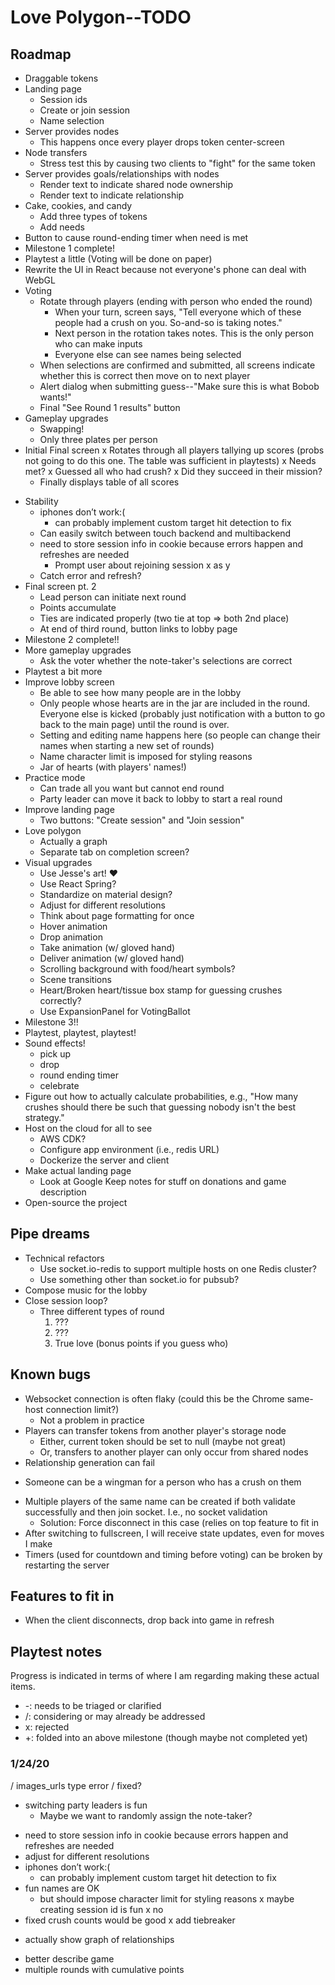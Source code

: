 # Love Polygon--TODO

## Roadmap
+ Draggable tokens
+ Landing page
  + Session ids
  + Create or join session
  + Name selection
+ Server provides nodes
  + This happens once every player drops token center-screen
+ Node transfers
  + Stress test this by causing two clients to "fight" for the same token
+ Server provides goals/relationships with nodes
  + Render text to indicate shared node ownership
  + Render text to indicate relationship
+ Cake, cookies, and candy
  + Add three types of tokens
  + Add needs
+ Button to cause round-ending timer when need is met
+ Milestone 1 complete!
+ Playtest a little (Voting will be done on paper)
+ Rewrite the UI in React because not everyone's phone can deal with WebGL
+ Voting
  + Rotate through players (ending with person who ended the round)
    + When your turn, screen says, "Tell everyone which of these people had a crush on you. So-and-so is taking notes."
    + Next person in the rotation takes notes. This is the only person who can make inputs
    + Everyone else can see names being selected
  + When selections are confirmed and submitted, all screens indicate whether this is correct then move on to next player
  + Alert dialog when submitting guess--"Make sure this is what Bobob wants!"
  + Final "See Round 1 results" button
+ Gameplay upgrades
  + Swapping!
  + Only three plates per person
+ Initial Final screen
  x Rotates through all players tallying up scores (probs not going to do this
  one. The table was sufficient in playtests)
    x Needs met?
    x Guessed all who had crush?
    x Did they succeed in their mission?
  + Finally displays table of all scores
- Stability
  - iphones don’t work:(
    - can probably implement custom target hit detection to fix
  - Can easily switch between touch backend and multibackend
  - need to store session info in cookie because errors happen and refreshes are needed
    - Prompt user about rejoining session x as y
  - Catch error and refresh?
- Final screen pt. 2
  - Lead person can initiate next round
  - Points accumulate
  - Ties are indicated properly (two tie at top => both 2nd place)
  - At end of third round, button links to lobby page
- Milestone 2 complete!!
- More gameplay upgrades
  - Ask the voter whether the note-taker's selections are correct
- Playtest a bit more
- Improve lobby screen
  - Be able to see how many people are in the lobby
  - Only people whose hearts are in the jar are included in the round. Everyone
    else is kicked (probably just notification with a button to go back to the
    main page) until the round is over.
  - Setting and editing name happens here (so people can change their names
    when starting a new set of rounds)
  - Name character limit is imposed for styling reasons
  - Jar of hearts (with players' names!)
- Practice mode
  - Can trade all you want but cannot end round
  - Party leader can move it back to lobby to start a real round
- Improve landing page
  - Two buttons: "Create session" and "Join session"
- Love polygon
  - Actually a graph
  - Separate tab on completion screen?
- Visual upgrades
  - Use Jesse's art! :heart:
  - Use React Spring?
  - Standardize on material design?
  - Adjust for different resolutions
  - Think about page formatting for once
  - Hover animation
  - Drop animation
  - Take animation (w/ gloved hand)
  - Deliver animation (w/ gloved hand)
  - Scrolling background with food/heart symbols?
  - Scene transitions
  - Heart/Broken heart/tissue box stamp for guessing crushes correctly?
  - Use ExpansionPanel for VotingBallot
- Milestone 3!!
- Playtest, playtest, playtest!
- Sound effects!
  - pick up
  - drop
  - round ending timer
  - celebrate
- Figure out how to actually calculate probabilities, e.g., "How many crushes
  should there be such that guessing nobody isn't the best strategy."
- Host on the cloud for all to see
  - AWS CDK?
  - Configure app environment (i.e., redis URL)
  - Dockerize the server and client
- Make actual landing page
  - Look at Google Keep notes for stuff on donations and game description
- Open-source the project

## Pipe dreams
- Technical refactors
  - Use socket.io-redis to support multiple hosts on one Redis cluster?
  - Use something other than socket.io for pubsub?
- Compose music for the lobby
- Close session loop?
  - Three different types of round
    1. ???
    2. ???
    3. True love (bonus points if you guess who)

## Known bugs
- Websocket connection is often flaky (could this be the Chrome same-host connection limit?)
  - Not a problem in practice
- Players can transfer tokens from another player's storage node
  - Either, current token should be set to null (maybe not great)
  - Or, transfers to another player can only occur from shared nodes
- Relationship generation can fail
+ Someone can be a wingman for a person who has a crush on them
- Multiple players of the same name can be created if both validate successfully and then join socket. I.e., no socket validation
  -  Solution: Force disconnect in this case (relies on top feature to fit in
- After switching to fullscreen, I will receive state updates, even for moves I make
- Timers (used for countdown and timing before voting) can be broken by restarting the server

## Features to fit in
- When the client disconnects, drop back into game in refresh

## Playtest notes
Progress is indicated in terms of where I am regarding making these actual items.
* -: needs to be triaged or clarified
* /: considering or may already be addressed
* x: rejected
* +: folded into an above milestone (though maybe not completed yet)

### 1/24/20
/ images_urls type error
  / fixed?
- switching party leaders is fun
  - Maybe we want to randomly assign the note-taker?
+ need to store session info in cookie because errors happen and refreshes are needed
+ adjust for different resolutions
+ iphones don’t work:(
  + can probably implement custom target hit detection to fix
+ fun names are OK
  + but should impose character limit for styling reasons
x maybe creating session id is fun
  x no
+ fixed crush counts would be good
x add tiebreaker
- actually show graph of relationships
+ better describe game
+ multiple rounds with cumulative points
